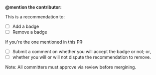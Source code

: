 **@mention the contributor:**

This is a recommendation to:

- [ ] Add a badge
- [ ] Remove a badge

<!-- 

	Explain your reasoning behind tagging that person. 

	Preferably by citing objective examples, like PRs, Issues, and so on.

-->

If you're the one mentioned in this PR:

- [ ] Submit a comment on whether you will accept the badge or not; or,
- [ ] whether you will or will not dispute the recommendation to remove.

<!--

	Why would someone not accept a badge? Loads of reasons depending on the circumstances.

	1. If you're a committer and someone puts a badge for you on having decision making authority in an area, do you really a) think you earned it and b) think you can do that *and* all the other stuff you got going as a committer, admin, or publisher? Maybe not. And that's okay. Thank them for the recognition, explain you aren't able to take more on at the moment. It's cool to get recognized though.
	2. Maybe you don't feel you actually earned it yet. I remember being in an interview once. The interviewer asked me to give an example of going above and beyond the call of duty. I said, "That's hard. Because what you consider going above and beyond may be what I consider to be 'just rising to'. If we're in battle and you get wounded and I pull you out of the frey before heading back into it, I don't consider that going above and beyond; I consider that rising to."

	Why would someone remove their own badge? Loads of reasons...

	1. Maybe you got a lot going on right now and want to broadcast to the Marked community that, "Hey, I don't want to say I'm going to do this unless I can really commit to it right now in a way that serves the project well." That's awesome! That takes courage! Because a) saying no is hard for most humans ("people pleasers") and b) the alternative, well, for those of us here since about October of 2017 (and prior), we know what the alternative can look like.
	2. Maybe you just think you've done all can to help and learned all you can from the experience. Again, very awesome and courageous. It takes courage to know when to walk away on your own accord.

	Anyway, you get the idea. This isn't about good or bad...it's just about giving the community a simple game mechanic by which to publicly say, "Thank you" or "Here's what my status is" in the community or "Hey, I think something's wrong here" in a civil manner.

-->

Note: All committers must approve via review before mergining.